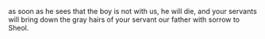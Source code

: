 as soon as he sees that the boy is not with us, he will die, and your servants will bring down the gray hairs of your servant our father with sorrow to Sheol.
